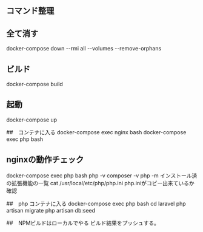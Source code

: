 ## コマンド整理

## 全て消す
docker-compose down --rmi all --volumes --remove-orphans

## ビルド
docker-compose build

## 起動
docker-compose up

##　コンテナに入る
docker-compose exec nginx bash
docker-compose exec php bash


## nginxの動作チェック
docker-compose exec php bash
php -v
composer -v
php -m インストール済の拡張機能の一覧
cat /usr/local/etc/php/php.ini php.iniがコピー出来ているか確認


##　php コンテナに入る
docker-compose exec php bash
cd laravel
php artisan migrate
php artisan db:seed

##　NPMビルドはローカルでやる
ビルド結果をプッシュする。